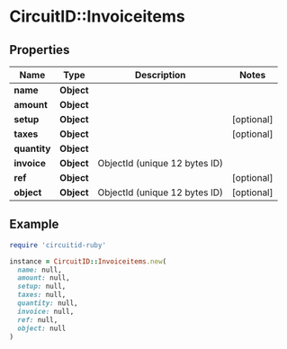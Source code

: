 # CircuitID::Invoiceitems

## Properties

| Name | Type | Description | Notes |
| ---- | ---- | ----------- | ----- |
| **name** | **Object** |  |  |
| **amount** | **Object** |  |  |
| **setup** | **Object** |  | [optional] |
| **taxes** | **Object** |  | [optional] |
| **quantity** | **Object** |  |  |
| **invoice** | **Object** | ObjectId (unique 12 bytes ID) |  |
| **ref** | **Object** |  | [optional] |
| **object** | **Object** | ObjectId (unique 12 bytes ID) | [optional] |

## Example

```ruby
require 'circuitid-ruby'

instance = CircuitID::Invoiceitems.new(
  name: null,
  amount: null,
  setup: null,
  taxes: null,
  quantity: null,
  invoice: null,
  ref: null,
  object: null
)
```

